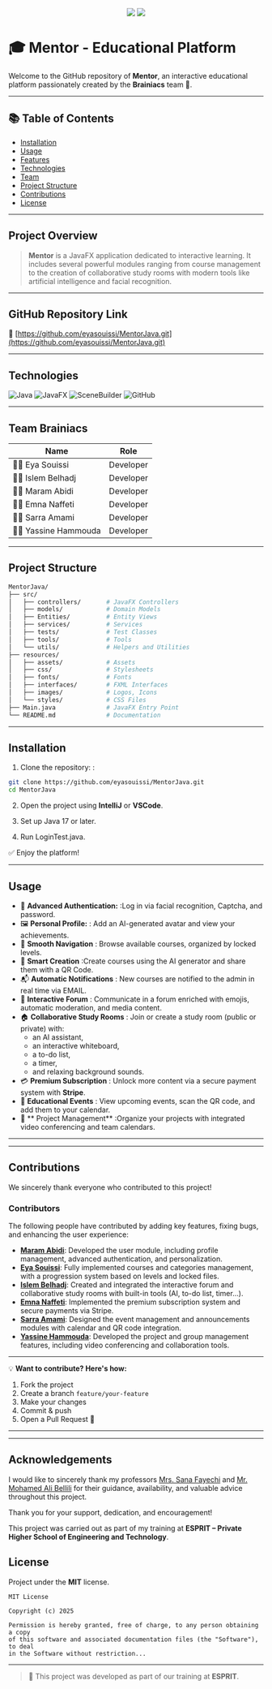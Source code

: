 <p align="center">
  <img src="https://img.shields.io/badge/Platform-Mentor-blueviolet?style=for-the-badge" />
  <img src="https://img.shields.io/badge/Team-Brainiacs-2ecc71?style=for-the-badge" />
</p>

# 🎓 Mentor - Educational Platform

Welcome to the GitHub repository of **Mentor**, an interactive educational platform passionately created by the **Brainiacs** team 🧠.

---

## 📚 Table of Contents

- [Installation](#installation)
- [Usage](#usage)
- [Features](#features)
- [Technologies](#technologies)
- [Team](#team-brainiacs)
- [Project Structure](#project-structure)
- [Contributions](#contributions)
- [License](#license)

---

## Project Overview

> **Mentor** is a JavaFX application dedicated to interactive learning. It includes several powerful modules ranging from course management to the creation of collaborative study rooms with modern tools like artificial intelligence and facial recognition.

---

## GitHub Repository Link

🔗 [https://github.com/eyasouissi/MentorJava.git](https://github.com/eyasouissi/MentorJava.git)

---

## Technologies

![Java](https://img.shields.io/badge/Java-ED8B00?style=for-the-badge&logo=java&logoColor=white)
![JavaFX](https://img.shields.io/badge/JavaFX-0064A5?style=for-the-badge)
![SceneBuilder](https://img.shields.io/badge/SceneBuilder-34495E?style=for-the-badge)
![GitHub](https://img.shields.io/badge/Hosted_on-GitHub-181717?style=for-the-badge&logo=github)

---

## Team Brainiacs

| Name               | Role             |
|--------------------|------------------|
| 👩‍💻 Eya Souissi     | Developer         |
| 👩‍💻 Islem Belhadj   | Developer         |
| 👩‍💻 Maram Abidi     | Developer         |
| 👩‍💻 Emna Naffeti    | Developer         |
| 👩‍💻 Sarra Amami     | Developer         |
| 👨‍💻 Yassine Hammouda | Developer         |

---

## Project Structure

```bash
MentorJava/
├── src/
│   ├── controllers/       # JavaFX Controllers
│   ├── models/            # Domain Models
│   ├── Entities/          # Entity Views
│   ├── services/          # Services
│   ├── tests/             # Test Classes
│   ├── tools/             # Tools           
│   └── utils/             # Helpers and Utilities
├── resources/
│   ├── assets/            # Assets
│   ├── css/               # Stylesheets
│   ├── fonts/             # Fonts
│   ├── interfaces/        # FXML Interfaces 
│   ├── images/            # Logos, Icons
│   └── styles/            # CSS Files
├── Main.java              # JavaFX Entry Point
└── README.md              # Documentation

```

---

## Installation

1. Clone the repository: :

```bash
git clone https://github.com/eyasouissi/MentorJava.git
cd MentorJava
```

2. Open the project using **IntelliJ** or  **VSCode**.

3. Set up Java 17 or later.

4. Run LoginTest.java.

✅ Enjoy the platform!

---


## Usage

- 👤 **Advanced Authentication:** :Log in via facial recognition, Captcha, and password.
- 🖼️ **Personal Profile:** : Add an AI-generated avatar and view your achievements.
- 📘 **Smooth Navigation** : Browse available courses, organized by locked levels.
- 🧠 **Smart Creation** :Create courses using the AI generator and share them with a QR Code.
- 📬 **Automatic Notifications** : New courses are notified to the admin in real time via EMAIL.
- 💬 **Interactive Forum** : Communicate in a forum enriched with emojis, automatic moderation, and media content.
- 🏠 **Collaborative Study Rooms** : Join or create a study room (public or private) with:
  - an AI assistant,
  - an interactive whiteboard,
  - a to-do list,
  - a timer,
  - and relaxing background sounds.
- 💳 **Premium Subscription** : Unlock more content via a secure payment system with **Stripe**.
- 📅 **Educational Events** : View upcoming events, scan the QR code, and add them to your calendar.
- 👥 ** Project Management** :Organize your projects with integrated video conferencing and team calendars.


---


---

## Contributions

We sincerely thank everyone who contributed to this project!

### Contributors

The following people have contributed by adding key features, fixing bugs, and enhancing the user experience:

- **[Maram Abidi](https://github.com/lilaine777)**: Developed the user module, including profile management, advanced authentication, and personalization.
- **[Eya Souissi](https://github.com/eyasouissi)**: Fully implemented courses and categories management, with a progression system based on levels and locked files.
- **[Islem Belhadj](https://github.com/MissFlawless)**: Created and integrated the interactive forum and collaborative study rooms with built-in tools (AI, to-do list, timer...).
- **[Emna Naffeti](https://github.com/EmNaNaF)**: Implemented the premium subscription system and secure payments via Stripe.
- **[Sarra Amami](https://github.com/SAmami3)**: Designed the event management and announcements modules with calendar and QR code integration.
- **[Yassine Hammouda](https://github.com/yassine-hammouda)**: Developed the project and group management features, including video conferencing and collaboration tools.

---

💡 **Want to contribute? Here's how:**

1. Fork the project  
2. Create a branch `feature/your-feature`  
3. Make your changes  
4. Commit & push  
5. Open a Pull Request 🚀

---
---

## Acknowledgements

I would like to sincerely thank my professors [Mrs. Sana Fayechi](mailto:sana.fayechi@esprit.tn) and [Mr. Mohamed Ali Bellili](mailto:mohammedali.bellili@esprit.tn) for their guidance, availability, and valuable advice throughout this project.

Thank you for your support, dedication, and encouragement!

This project was carried out as part of my training at **ESPRIT – Private Higher School of Engineering and Technology**.



## License

Project under the **MIT** license.

```
MIT License

Copyright (c) 2025

Permission is hereby granted, free of charge, to any person obtaining a copy
of this software and associated documentation files (the "Software"), to deal
in the Software without restriction...

```

---

> 🏁 This project was developed as part of our training at **ESPRIT**.
